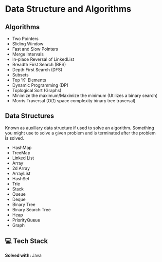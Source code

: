 
# Data Structure and Algorithms


## Algorithms

- Two Pointers
- Sliding Window
- Fast and Slow Pointers
- Merge Intervals
- In-place Reversal of LinkedList
- Breadth First Search (BFS)
- Depth First Search (DFS)
- Subsets
- Top 'K' Elements
- Dynamic Programming (DP)
- Toplogical Sort (Graphs)
- Minimize the maximum/Maximize the minimum (Utilizes a binary search) 
- Morris Traversal (O(1) space complexity binary tree traversal)

## Data Structures
Known as auxillary data structure if used to solve an algorithm. 
Something you might use to solve a given problem and is terminated after the problem is solved.
- HashMap
- TreeMap
- Linked List
- Array
- 2d Array
- ArrayList
- HashSet
- Trie
- Stack
- Queue
- Deque
- Binary Tree
- Binary Search Tree
- Heap
- PriorityQueue
- Graph 


## 💻  Tech Stack 

**Solved with:** Java

